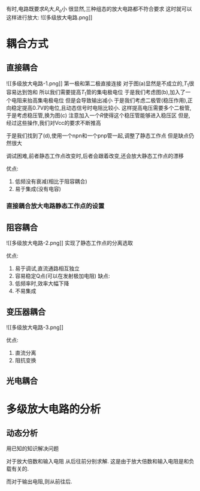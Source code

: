 有时,电路既要求$R_{i}$大,$R_{o}$小
很显然,三种组态的放大电路都不符合要求
这时就可以这样进行放大:
![[多级放大电路.png]] 
# 耦合方式
## 直接耦合
![[多级放大电路-1.png]]
第一极和第二极直接连接
对于图(a)显然是不成立的,$T_{1}$很容易达到饱和
所以我们需要提高$T_{1}$管的集电极电位
于是我们考虑图(b),加入了一个电阻来抬高集电极电位
但是会导致输出减小
于是我们考虑二极管(稳压作用),正向稳定提高0.7V的电位,且动态信号时电阻比较小.
这样提高电压需要多个二极管,于是考虑稳压管,换为图(c)
注意加入一个$R$使得这个稳压管能够进入稳压区
但是,经过这些操作,我们对Vcc的要求不断推高

于是我们找到了(d),使用一个npn和一个pnp管一起,调整了静态工作点
但是缺点仍然很大

调试困难,前者静态工作点改变时,后者会跟着改变,还会放大静态工作点的漂移

优点:
1. 低频没有衰减(相比于阻容耦合)
2. 易于集成(没有电容)
### 直接耦合放大电路静态工作点的设置

## 阻容耦合
![[多级放大电路-2.png]]
实现了静态工作点的分离选取

优点:
1. 易于调试,直流通路相互独立
2. 容易稳定Q点(可以在发射极加电阻)
缺点:
1. 低频率时,效率大幅下降
2. 不易集成
## 变压器耦合

![[多级放大电路-3.png]]

优点:
1. 直流分离
2. 阻抗变换
## 光电耦合


# 多级放大电路的分析
## 动态分析
用已知的知识解决问题

对于放大倍数和输入电阻
从后往前分别求解.
这是由于放大倍数和输入电阻是和负载有关的.

而对于输出电阻,则从前往后.